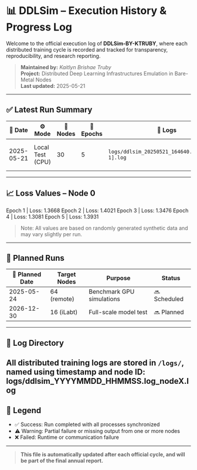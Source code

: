 # 📊 DDLSim – Execution History & Progress Log

Welcome to the official execution log of **DDLSim-BY-KTRUBY**, where each distributed training cycle is recorded and tracked for transparency, reproducibility, and research reporting.

> **Maintained by:** *Kaitlyn Brishae Truby*  
> **Project:** Distributed Deep Learning Infrastructures Emulation in Bare-Metal Nodes  
> **Last updated:** 2025-05-21  

---

## ✅ Latest Run Summary

| 📅 Date       | ⚙️ Mode          | 🧠 Nodes | 🔁 Epochs | 📂 Logs                                          | ✅ Status  | 📝 Notes                           |
|---------------|------------------|----------|------------|--------------------------------------------------|------------|------------------------------------|
| 2025-05-21    | Local Test (CPU) | 30        | 5          | `logs/ddlsim_20250521_164640.log_node[0-1].log` | ✅ Success | First complete cycle on node0/1   |

---

## 📈 Loss Values – Node 0
Epoch 1 | Loss: 1.3668
Epoch 2 | Loss: 1.4021
Epoch 3 | Loss: 1.3476
Epoch 4 | Loss: 1.3081
Epoch 5 | Loss: 1.3931
> Note: All values are based on randomly generated synthetic data and may vary slightly per run.

---

## 🔄 Planned Runs

| 📅 Planned Date | Target Nodes | Purpose                   | Status     |
|----------------|--------------|----------------------------|------------|
| 2025-05-24     | 64 (remote)   | Benchmark GPU simulations  | 🔜 Scheduled |
| 2026-12-30     | 16 (iLabt)   | Full-scale model test      | 🔜 Planned   |

---

## 📂 Log Directory

All distributed training logs are stored in `/logs/`, named using timestamp and node ID:
logs/ddlsim_YYYYMMDD_HHMMSS.log_nodeX.log
---

## 📌 Legend

- ✅ Success: Run completed with all processes synchronized  
- ⚠️ Warning: Partial failure or missing output from one or more nodes  
- ❌ Failed: Runtime or communication failure

---

> **This file is automatically updated after each official cycle, and will be part of the final annual report.**
> 

